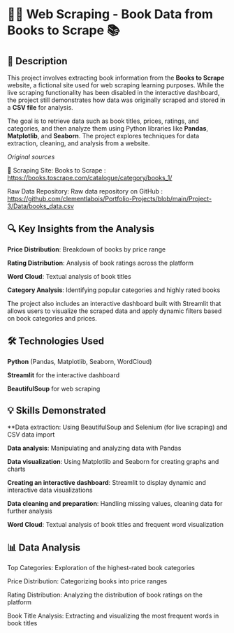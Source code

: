# 🕵️‍♂️ Web Scraping - Book Data from Books to Scrape 📚

## 📌 Description
This project involves extracting book information from the **Books to Scrape** website, a fictional site used for web scraping learning purposes. While the live scraping functionality has been disabled in the interactive dashboard, the project still demonstrates how data was originally scraped and stored in a **CSV file** for analysis.

The goal is to retrieve data such as book titles, prices, ratings, and categories, and then analyze them using Python libraries like **Pandas**, **Matplotlib**, and **Seaborn**. The project explores techniques for data extraction, cleaning, and analysis from a website.

*Original sources*

🔗  Scraping Site: Books to Scrape : https://books.toscrape.com/catalogue/category/books_1/

Raw Data Repository: Raw data repository on GitHub : https://github.com/clementlabois/Portfolio-Projects/blob/main/Project-3/Data/books_data.csv

## 🔍 Key Insights from the Analysis
**Price Distribution**: Breakdown of books by price range

**Rating Distribution**: Analysis of book ratings across the platform

**Word Cloud**: Textual analysis of book titles

**Category Analysis**: Identifying popular categories and highly rated books

The project also includes an interactive dashboard built with Streamlit that allows users to visualize the scraped data and apply dynamic filters based on book categories and prices.

## 🛠️ Technologies Used
**Python** (Pandas, Matplotlib, Seaborn, WordCloud)

**Streamlit** for the interactive dashboard

**BeautifulSoup** for web scraping

## 💡 Skills Demonstrated
**Data extraction: Using BeautifulSoup and Selenium (for live scraping) and CSV data import

**Data analysis**: Manipulating and analyzing data with Pandas

**Data visualization**: Using Matplotlib and Seaborn for creating graphs and charts

**Creating an interactive dashboard**: Streamlit to display dynamic and interactive data visualizations

**Data cleaning and preparation**: Handling missing values, cleaning data for further analysis

**Word Cloud**: Textual analysis of book titles and frequent word visualization



## 📊 Data Analysis
Top Categories: Exploration of the highest-rated book categories

Price Distribution: Categorizing books into price ranges

Rating Distribution: Analyzing the distribution of book ratings on the platform

Book Title Analysis: Extracting and visualizing the most frequent words in book titles
